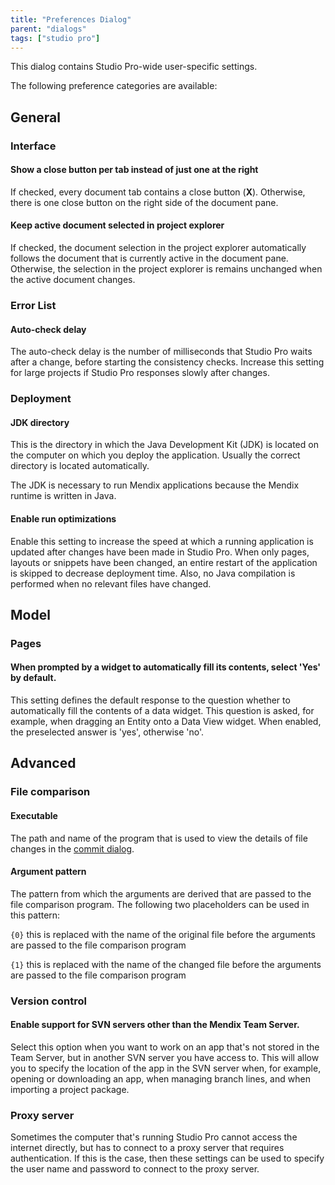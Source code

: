 ```yaml
---
title: "Preferences Dialog"
parent: "dialogs"
tags: ["studio pro"]
---
```

This dialog contains Studio Pro-wide user-specific settings.

The following preference categories are available:

## General

### Interface

#### Show a close button per tab instead of just one at the right

If checked, every document tab contains a close button (**X**). Otherwise, there is one close button on the right side of the document pane.

#### Keep active document selected in project explorer

If checked, the document selection in the project explorer automatically follows the document that is currently active in the document pane. Otherwise, the selection in the project explorer is remains unchanged when the active document changes.

### Error List

#### Auto-check delay

The auto-check delay is the number of milliseconds that Studio Pro waits after a change, before starting the consistency checks. Increase this setting for large projects if Studio Pro responses slowly after changes.

### Deployment

#### JDK directory

This is the directory in which the Java Development Kit (JDK) is located on the computer on which you deploy the application. Usually the correct directory is located automatically.

The JDK is necessary to run Mendix applications because the Mendix runtime is written in Java.

#### Enable run optimizations

Enable this setting to increase the speed at which a running application is updated after changes have been made in Studio Pro. When only pages, layouts or snippets have been changed, an entire restart of the application is skipped to decrease deployment time. Also, no Java compilation is performed when no relevant files have changed.

## Model

### Pages

#### When prompted by a widget to automatically fill its contents, select 'Yes' by default.

This setting defines the default response to the question whether to automatically fill the contents of a data widget. This question is asked, for example, when dragging an Entity onto a Data View widget. When enabled, the preselected answer is 'yes', otherwise 'no'.

## Advanced

### File comparison

#### Executable

The path and name of the program that is used to view the details of file changes in the [commit dialog](commit-dialog).

#### Argument pattern

The pattern from which the arguments are derived that are passed to the file comparison program. The following two placeholders can be used in this pattern:

`{0}` this is replaced with the name of the original file before the arguments are passed to the file comparison program

`{1}` this is replaced with the name of the changed file before the arguments are passed to the file comparison program

### Version control

#### Enable support for SVN servers other than the Mendix Team Server.
Select this option when you want to work on an app that's not stored in the Team Server, but in another SVN server you have access to. This will allow you to specify the location of the app in the SVN server when, for example, opening or downloading an app, when managing branch lines, and when importing a project package.

### Proxy server

Sometimes the computer that's running Studio Pro cannot access the internet directly, but has to connect to a proxy server that requires authentication. If this is the case, then these settings can be used to specify the user name and password to connect to the proxy server.
